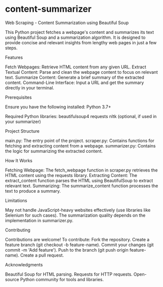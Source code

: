 # content-summarizer
Web Scraping - Content Summarization using Beautiful Soup

This Python project fetches a webpage's content and summarizes its text using Beautiful Soup and a summarization algorithm. It is designed to provide concise and relevant insights from lengthy web pages in just a few steps.

Features

Fetch Webpages: Retrieve HTML content from any given URL.
Extract Textual Content: Parse and clean the webpage content to focus on relevant text.
Summarize Content: Generate a brief summary of the extracted content.
Command-Line Interface: Input a URL and get the summary directly in your terminal.

Prerequisites

Ensure you have the following installed:
Python 3.7+

Required Python libraries:
beautifulsoup4
requests
nltk (optional, if used in your summarizer)

Project Structure

main.py: The entry point of the project.
scraper.py: Contains functions for fetching and extracting content from a webpage.
summarizer.py: Contains the logic for summarizing the extracted content.

How It Works

Fetching Webpage: The fetch_webpage function in scraper.py retrieves the HTML content using the requests library.
Extracting Content: The extract_content function parses the HTML using BeautifulSoup to extract relevant text.
Summarizing: The summarize_content function processes the text to produce a summary.

Limitations

May not handle JavaScript-heavy websites effectively (use libraries like Selenium for such cases).
The summarization quality depends on the implementation in summarizer.py.

Contributing

Contributions are welcome! To contribute:
Fork the repository.
Create a feature branch (git checkout -b feature-name).
Commit your changes (git commit -m 'Add feature').
Push to the branch (git push origin feature-name).
Create a pull request.

Acknowledgments

Beautiful Soup for HTML parsing.
Requests for HTTP requests.
Open-source Python community for tools and libraries.
